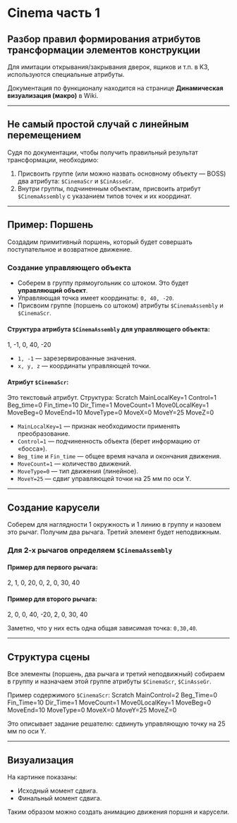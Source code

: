 # Cinema часть 1

## Разбор правил формирования атрибутов трансформации элементов конструкции

Для имитации открывания/закрывания дверок, ящиков и т.п. в K3, используются специальные атрибуты.

Документация по функционалу находится на странице **Динамическая визуализация (макро)** в Wiki.

---

## Не самый простой случай с линейным перемещением

Судя по документации, чтобы получить правильный результат трансформации, необходимо:

1. Присвоить группе (или можно назвать основному объекту — BOSS) два атрибута: `$CinemaScr` и `$CinAsseGr`.
2. Внутри группы, подчиненным объектам, присвоить атрибут `$CinemaAssembly` с указанием типов точек и их координат.

---

## Пример: Поршень

Создадим примитивный поршень, который будет совершать поступательное и возвратное движение.

### Создание управляющего объекта

- Соберем в группу прямоугольник со штоком. Это будет **управляющий объект**.
- Управляющая точка имеет координаты: `0, 40, -20`.
- Присвоим группе (поршень со штоком) атрибуты `$CinemaAssembly` и `$CinemaScr`.

#### Структура атрибута `$CinemaAssembly` для управляющего объекта:
1, -1, 0, 40, -20

- `1, -1` — зарезервированные значения.
- `x, y, z` — координаты управляющей точки.

#### Атрибут `$CinemaScr`:
Это текстовый атрибут. Структура:
Scratch
MainLocalKey=1
Control=1
Beg_time=0
Fin_time=10
Dir_Time=1
MoveCount=1
Move0LocalKey=1
MoveBeg=0
MoveEnd=10
MoveType=0
MoveX=0
MoveY=25
MoveZ=0


- `MainLocalKey=1` — признак необходимости применять преобразование.
- `Control=1` — подчиненность объекта (берет информацию от «босса»).
- `Beg_time` и `Fin_time` — общее время начала и окончания движения.
- `MoveCount=1` — количество движений.
- `MoveType=0` — тип движения (линейное).
- `MoveY=25` — сдвиг управляющей точки на 25 мм по оси Y.

---

## Создание карусели

Соберем для наглядности 1 окружность и 1 линию в группу и назовем это рычаг. Получим два рычага. Третий элемент будет неподвижным.

### Для 2-х рычагов определяем `$CinemaAssembly`

#### Пример для первого рычага:
2, 1, 0, 20, 0, 2, 0, 30, 40


#### Пример для второго рычага:
2, 0, 0, 40, -20, 2, 0, 30, 40


Заметно, что у них есть одна общая зависимая точка: `0,30,40`.

---

## Структура сцены

Все элементы (поршень, два рычага и третий неподвижный) собираем в группу и назначаем этой группе атрибуты `$CinemaScr`, `$CinAsseGr`.

Пример содержимого `$CinemaScr`:
Scratch
MainControl=2
Beg_Time=0
Fin_Time=10
Dir_Time=1
MoveCount=1
Move0LocalKey=1
MoveBeg=0
MoveEnd=10
MoveType=0
MoveX=0
MoveY=25
MoveZ=0


Это описывает задание решателю: сдвинуть управляющую точку на 25 мм по оси Y.

---

## Визуализация

На картинке показаны:
- Исходный момент сдвига.
- Финальный момент сдвига.

Таким образом можно создать анимацию движения поршня и карусели.